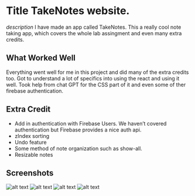 # Title TakeNotes website.

*description*
I have made an app called TakeNotes. This a really cool note taking app, which covers the whole lab assingment and even many extra credits.



## What Worked Well
Everything went well for me in this project and did many of the extra credits too. Got to understand a lot of specifics into using the react and using it well. Took help from chat GPT for the CSS part of it and even some of ther firebase authentication.

## Extra Credit
- Add in authentication with Firebase Users. We haven’t covered authentication but Firebase provides a nice auth api.
- zIndex sorting
- Undo feature
- Some method of note organization such as show-all.
- Resizable notes




## Screenshots
![alt text](<screenshots/Screenshot 2024-04-25 at 2.03.10 AM.png>) 
![alt text](<screenshots/Screenshot 2024-04-25 at 2.03.14 AM.png>) 
![alt text](<screenshots/Screenshot 2024-04-25 at 2.03.23 AM.png>) 
![alt text](<screenshots/Screenshot 2024-04-25 at 2.03.32 AM.png>)
